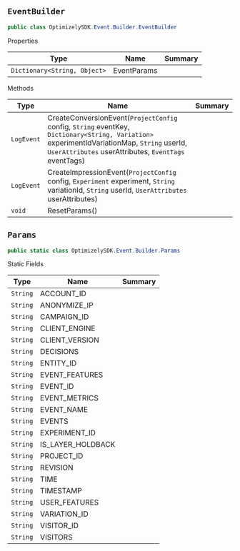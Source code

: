 ## `EventBuilder`

```csharp
public class OptimizelySDK.Event.Builder.EventBuilder

```

Properties

| Type | Name | Summary | 
| --- | --- | --- | 
| `Dictionary<String, Object>` | EventParams |  | 


Methods

| Type | Name | Summary | 
| --- | --- | --- | 
| `LogEvent` | CreateConversionEvent(`ProjectConfig` config, `String` eventKey, `Dictionary<String, Variation>` experimentIdVariationMap, `String` userId, `UserAttributes` userAttributes, `EventTags` eventTags) |  | 
| `LogEvent` | CreateImpressionEvent(`ProjectConfig` config, `Experiment` experiment, `String` variationId, `String` userId, `UserAttributes` userAttributes) |  | 
| `void` | ResetParams() |  | 


## `Params`

```csharp
public static class OptimizelySDK.Event.Builder.Params

```

Static Fields

| Type | Name | Summary | 
| --- | --- | --- | 
| `String` | ACCOUNT_ID |  | 
| `String` | ANONYMIZE_IP |  | 
| `String` | CAMPAIGN_ID |  | 
| `String` | CLIENT_ENGINE |  | 
| `String` | CLIENT_VERSION |  | 
| `String` | DECISIONS |  | 
| `String` | ENTITY_ID |  | 
| `String` | EVENT_FEATURES |  | 
| `String` | EVENT_ID |  | 
| `String` | EVENT_METRICS |  | 
| `String` | EVENT_NAME |  | 
| `String` | EVENTS |  | 
| `String` | EXPERIMENT_ID |  | 
| `String` | IS_LAYER_HOLDBACK |  | 
| `String` | PROJECT_ID |  | 
| `String` | REVISION |  | 
| `String` | TIME |  | 
| `String` | TIMESTAMP |  | 
| `String` | USER_FEATURES |  | 
| `String` | VARIATION_ID |  | 
| `String` | VISITOR_ID |  | 
| `String` | VISITORS |  | 


